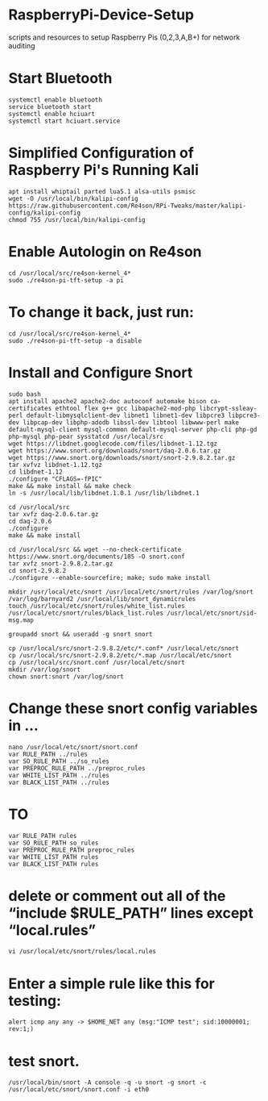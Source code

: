# RaspberryPi-Device-Setup
scripts and resources to setup Raspberry Pis (0,2,3,A,B+) for network auditing

# Start Bluetooth
```
systemctl enable bluetooth
service bluetooth start
systemctl enable hciuart
systemctl start hciuart.service
```
# Simplified Configuration of Raspberry Pi's Running Kali
```
apt install whiptail parted lua5.1 alsa-utils psmisc
wget -O /usr/local/bin/kalipi-config https://raw.githubusercontent.com/Re4son/RPi-Tweaks/master/kalipi-config/kalipi-config
chmod 755 /usr/local/bin/kalipi-config
```
# Enable Autologin on Re4son
```
cd /usr/local/src/re4son-kernel_4*
sudo ./re4son-pi-tft-setup -a pi
```
# To change it back, just run:
```
cd /usr/local/src/re4son-kernel_4*
sudo ./re4son-pi-tft-setup -a disable
```
# Install and Configure Snort
```
sudo bash
apt install apache2 apache2-doc autoconf automake bison ca-certificates ethtool flex g++ gcc libapache2-mod-php libcrypt-ssleay-perl default-libmysqlclient-dev libnet1 libnet1-dev libpcre3 libpcre3-dev libpcap-dev libphp-adodb libssl-dev libtool libwww-perl make default-mysql-client mysql-common default-mysql-server php-cli php-gd php-mysql php-pear sysstatcd /usr/local/src
wget https://libdnet.googlecode.com/files/libdnet-1.12.tgz
wget https://www.snort.org/downloads/snort/daq-2.0.6.tar.gz
wget https://www.snort.org/downloads/snort/snort-2.9.8.2.tar.gz
tar xvfvz libdnet-1.12.tgz
cd libdnet-1.12
./configure "CFLAGS=-fPIC"
make && make install && make check
ln -s /usr/local/lib/libdnet.1.0.1 /usr/lib/libdnet.1

cd /usr/local/src
tar xvfz daq-2.0.6.tar.gz
cd daq-2.0.6
./configure
make && make install

cd /usr/local/src && wget --no-check-certificate https://www.snort.org/documents/185 -O snort.conf
tar xvfz snort-2.9.8.2.tar.gz
cd snort-2.9.8.2
./configure --enable-sourcefire; make; sudo make install

mkdir /usr/local/etc/snort /usr/local/etc/snort/rules /var/log/snort /var/log/barnyard2 /usr/local/lib/snort_dynamicrules
touch /usr/local/etc/snort/rules/white_list.rules /usr/local/etc/snort/rules/black_list.rules /usr/local/etc/snort/sid-msg.map

groupadd snort && useradd -g snort snort

cp /usr/local/src/snort-2.9.8.2/etc/*.conf* /usr/local/etc/snort
cp /usr/local/src/snort-2.9.8.2/etc/*.map /usr/local/etc/snort
cp /usr/local/src/snort.conf /usr/local/etc/snort
mkdir /var/log/snort
chown snort:snort /var/log/snort
```
# Change these snort config variables in ...
```
nano /usr/local/etc/snort/snort.conf
var RULE_PATH ../rules
var SO_RULE_PATH ../so_rules
var PREPROC_RULE_PATH ../preproc_rules
var WHITE_LIST_PATH ../rules
var BLACK_LIST_PATH ../rules
```
# TO
```
var RULE_PATH rules
var SO_RULE_PATH so_rules
var PREPROC_RULE_PATH preproc_rules
var WHITE_LIST_PATH rules
var BLACK_LIST_PATH rules
```
# delete or comment out all of the “include $RULE_PATH” lines except “local.rules”
```
vi /usr/local/etc/snort/rules/local.rules
```
# Enter a simple rule like this for testing:
```
alert icmp any any -> $HOME_NET any (msg:"ICMP test"; sid:10000001; rev:1;)
```
# test snort.
```
/usr/local/bin/snort -A console -q -u snort -g snort -c /usr/local/etc/snort/snort.conf -i eth0
```
